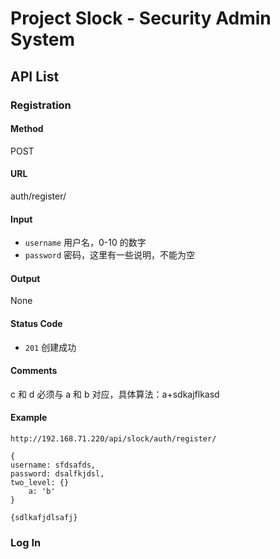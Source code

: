 # Project Slock - Security Admin System
## API List
### Registration
#### Method
POST

#### URL
auth/register/

#### Input
- `username` 用户名，0-10 的数字
- `password` 密码，这里有一些说明，不能为空

#### Output
None

#### Status Code
- `201` 创建成功

#### Comments
c 和 d 必须与 a 和 b 对应，具体算法：a+sdkajflkasd

#### Example
`http://192.168.71.220/api/slock/auth/register/`
```
{
username: sfdsafds,
password: dsalfkjdsl,
two_level: {}
    a: 'b'
}
```
```
{sdlkafjdlsafj}
```
### Log In
